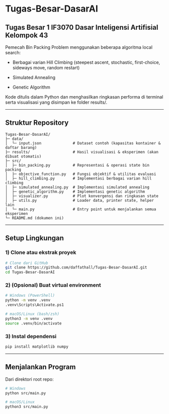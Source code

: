 # Tugas-Besar-DasarAI
## Tugas Besar 1 IF3070 Dasar Inteligensi Artifisial Kelompok 43

Pemecah Bin Packing Problem menggunakan beberapa algoritma local search:

-   Berbagai varian Hill Climbing (steepest ascent, stochastic, first-choice, sideways move, random restart)

-   Simulated Annealing

-   Genetic Algorithm

Kode ditulis dalam Python dan menghasilkan ringkasan performa di terminal serta visualisasi yang disimpan ke folder results/.

---

## Struktur Repository
```
Tugas-Besar-DasarAI/
├─ data/
│  └─ input.json              # Dataset contoh (kapasitas kontainer & daftar barang)
├─ results/                   # Hasil visualisasi & eksperimen (akan dibuat otomatis)
├─ src/
│  ├─ bin_packing.py          # Representasi & operasi state bin packing
│  ├─ objective_function.py   # Fungsi objektif & utilitas evaluasi
│  ├─ hill_climbing.py        # Implementasi berbagai varian hill climbing
│  ├─ simulated_annealing.py  # Implementasi simulated annealing
│  ├─ genetic_algorithm.py    # Implementasi genetic algorithm
│  ├─ visualizer.py           # Plot konvergensi dan ringkasan state
│  ├─ utils.py                # Loader data, printer state, helper lain
│  └─ main.py                 # Entry point untuk menjalankan semua eksperimen
└─ README.md (dokumen ini)
```

---
## Setup Lingkungan
### 1) Clone atau ekstrak proyek
```bash
# Clone dari GitHub
git clone https://github.com/daffathall/Tugas-Besar-DasarAI.git
cd Tugas-Besar-DasarAI
```

### 2) (Opsional) Buat virtual environment
```bash
# Windows (PowerShell)
python -m venv .venv
.venv\Scripts\Activate.ps1

# macOS/Linux (bash/zsh)
python3 -m venv .venv
source .venv/bin/activate
```

### 3) Instal dependensi
```bash
pip install matplotlib numpy
```

---

## Menjalankan Program
Dari direktori root repo:
```bash
# Windows
python src/main.py

# macOS/Linux
python3 src/main.py
```